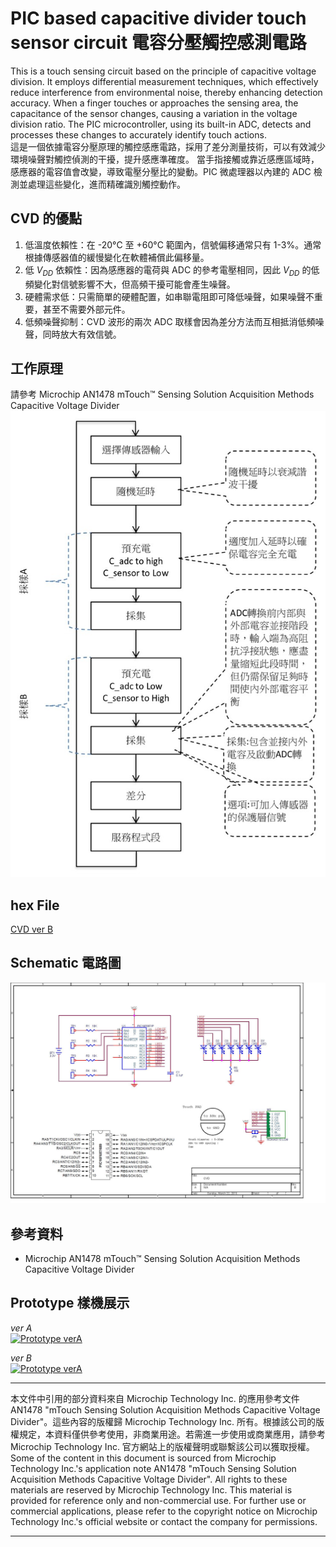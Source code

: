 # PIC based capacitive divider touch sensor circuit 電容分壓觸控感測電路
This is a touch sensing circuit based on the principle of capacitive voltage division. It employs differential measurement techniques, which effectively reduce interference from environmental noise, thereby enhancing detection accuracy. When a finger touches or approaches the sensing area, the capacitance of the sensor changes, causing a variation in the voltage division ratio. The PIC microcontroller, using its built-in ADC, detects and processes these changes to accurately identify touch actions.  
這是一個依據電容分壓原理的觸控感應電路，採用了差分測量技術，可以有效減少環境噪聲對觸控偵測的干擾，提升感應準確度。
當手指接觸或靠近感應區域時，感應器的電容值會改變，導致電壓分壓比的變動。PIC 微處理器以內建的 ADC 檢測並處理這些變化，進而精確識別觸控動作。

## CVD 的優點
1. 低溫度依賴性：在 -20°C 至 +60°C 範圍內，信號偏移通常只有 1-3%。通常根據傳感器值的緩慢變化在軟體補償此偏移量。
2. 低 $`V_{DD}`$ 依賴性：因為感應器的電荷與 ADC 的參考電壓相同，因此 $`V_{DD}`$ 的低頻變化對信號影響不大，但高頻干擾可能會產生噪聲。
3. 硬體需求低：只需簡單的硬體配置，如串聯電阻即可降低噪聲，如果噪聲不重要，甚至不需要外部元件。
4. 低頻噪聲抑制：CVD 波形的兩次 ADC 取樣會因為差分方法而互相抵消低頻噪聲，同時放大有效信號。

## 工作原理
請參考 Microchip AN1478 mTouch™ Sensing Solution Acquisition Methods Capacitive Voltage Divider
![CVD flowchart](picture/CVD_flowchart1.jpg)

## hex File
[CVD ver B](code-verB/hex/CVD_ver_B.production.hex)
## Schematic 電路圖
![CVD verB](sch/CVD%20ver%20B.jpg)
## 參考資料
- Microchip AN1478 mTouch™ Sensing Solution Acquisition Methods Capacitive Voltage Divider

## Prototype 樣機展示

*ver A*  
[![Prototype verA](https://img.youtube.com/vi/0q65-RAXcD0/0.jpg)](https://youtu.be/0q65-RAXcD0)

*ver B*  
[![Prototype verA](https://img.youtube.com/vi/ckIhD4DM1XI/0.jpg)](https://youtu.be/ckIhD4DM1XI)
***
本文件中引用的部分資料來自 Microchip Technology Inc. 的應用參考文件 AN1478 "mTouch Sensing Solution Acquisition Methods Capacitive Voltage Divider"。這些內容的版權歸 Microchip Technology Inc. 所有。根據該公司的版權規定，本資料僅供參考使用，非商業用途。若需進一步使用或商業應用，請參考 Microchip Technology Inc. 官方網站上的版權聲明或聯繫該公司以獲取授權。  
Some of the content in this document is sourced from Microchip Technology Inc.'s application note AN1478 "mTouch Sensing Solution Acquisition Methods Capacitive Voltage Divider". All rights to these materials are reserved by Microchip Technology Inc. This material is provided for reference only and non-commercial use. For further use or commercial applications, please refer to the copyright notice on Microchip Technology Inc.'s official website or contact the company for permissions.
***
